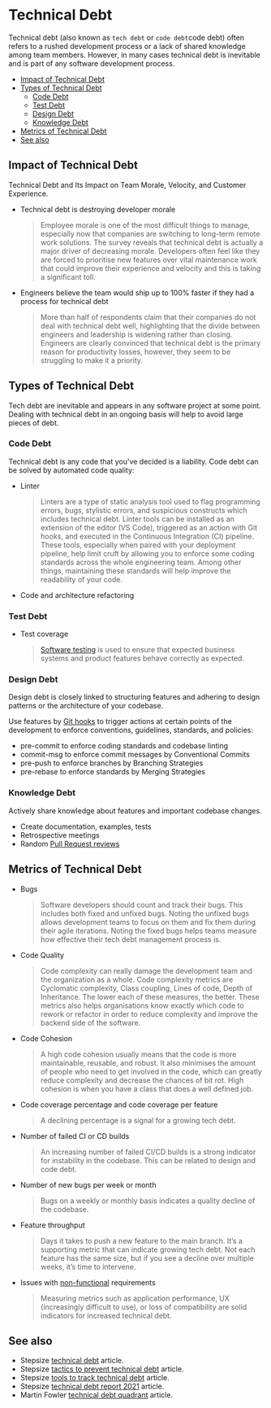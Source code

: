# Technical Debt

Technical debt (also known as `tech debt` or `code debt`code debt) often refers to a rushed development process or a lack of shared knowledge among team members. However, in many cases technical debt is inevitable and is part of any software development process.

- [Impact of Technical Debt](#impact-of-technical-debt)
- [Types of Technical Debt](#types-of-technical-debt)
  - [Code Debt](#code-debt)
  - [Test Debt](#test-debt)
  - [Design Debt](#design-debt)
  - [Knowledge Debt](#knowledge-debt)
- [Metrics of Technical Debt](#metrics-of-technical-debt)
- [See also](#see-also)

## Impact of Technical Debt

Technical Debt and Its Impact on Team Morale, Velocity, and Customer Experience.

- Technical debt is destroying developer morale
  > Employee morale is one of the most difficult things to manage, especially now that companies are switching to long-term remote work solutions. The survey reveals that technical debt is actually a major driver of decreasing morale. Developers often feel like they are forced to prioritise new features over vital maintenance work that could improve their experience and velocity and this is taking a significant toll.

- Engineers believe the team would ship up to 100% faster if they had a process for technical debt
  > More than half of respondents claim that their companies do not deal with technical debt well, highlighting that the divide between engineers and leadership is widening rather than closing. Engineers are clearly convinced that technical debt is the primary reason for productivity losses, however, they seem to be struggling to make it a priority.

## Types of Technical Debt

Tech debt are inevitable and appears in any software project at some point. Dealing with technical debt in an ongoing basis will help to avoid large pieces of debt.

### Code Debt

Technical debt is any code that you've decided is a liability. Code debt can be solved by automated code quality:

- Linter
  > Linters are a type of static analysis tool used to flag programming errors, bugs, stylistic errors, and suspicious constructs which includes technical debt. Linter tools can be installed as an extension of the editor (VS Code), triggered as an action with Git hooks, and executed in the Continuous Integration (CI) pipeline. These tools, especially when paired with your deployment pipeline, help limit cruft by allowing you to enforce some coding standards across the whole engineering team. Among other things, maintaining these standards will help improve the readability of your code.

- Code and architecture refactoring

### Test Debt

- Test coverage
  > [Software testing](software-testing.md) is used to ensure that expected business systems and product features behave correctly as expected.

### Design Debt

Design debt is closely linked to structuring features and adhering to design patterns or the architecture of your codebase.

Use features by [Git hooks](githooks.md) to trigger actions at certain points of the development to enforce conventions, guidelines, standards, and policies:

- pre-commit to enforce coding standards and codebase linting
- commit-msg to enforce commit messages by Conventional Commits
- pre-push to enforce branches by Branching Strategies
- pre-rebase to enforce standards by Merging Strategies

### Knowledge Debt

Actively share knowledge about features and important codebase changes.

- Create documentation, examples, tests
- Retrospective meetings
- Random [Pull Request reviews](pull-request-reviews.md)

## Metrics of Technical Debt

- Bugs
  > Software developers should count and track their bugs. This includes both fixed and unfixed bugs. Noting the unfixed bugs allows development teams to focus on them and fix them during their agile iterations. Noting the fixed bugs helps teams measure how effective their tech debt management process is.

- Code Quality
  > Code complexity can really damage the development team and the organization as a whole. Code complexity metrics are Cyclomatic complexity, Class coupling, Lines of code, Depth of Inheritance. The lower each of these measures, the better. These metrics also helps organisations know exactly which code to rework or refactor in order to reduce complexity and improve the backend side of the software.

- Code Cohesion
  > A high code cohesion usually means that the code is more maintainable, reusable, and robust. It also minimises the amount of people who need to get involved in the code, which can greatly reduce complexity and decrease the chances of bit rot. High cohesion is when you have a class that does a well defined job.

- Code coverage percentage and code coverage per feature
  > A declining percentage is a signal for a growing tech debt.

- Number of failed CI or CD builds
  > An increasing number of failed CI/CD builds is a strong indicator for instability in the codebase. This can be related to design and code debt.

- Number of new bugs per week or month
  > Bugs on a weekly or monthly basis indicates a quality decline of the codebase.

- Feature throughput
  > Days it takes to push a new feature to the main branch. It’s a supporting metric that can indicate growing tech debt. Not each feature has the same size, but if you see a decline over multiple weeks, it’s time to intervene.

- Issues with [non-functional](software-testing.md#non-functional-testing) requirements
  > Measuring metrics such as application performance, UX (increasingly difficult to use), or loss of compatibility are solid indicators for increased technical debt.

## See also

- Stepsize [technical debt](https://www.stepsize.com/blog/complete-guide-to-technical-debt) article.
- Stepsize [tactics to prevent technical debt](https://www.stepsize.com/blog/3-best-tactics-to-prevent-technical-debt) article.
- Stepsize [tools to track technical debt](https://www.stepsize.com/blog/tools-to-track-and-manage-technical-debt) article.
- Stepsize [technical debt report 2021](https://www.stepsize.com/report) article.
- Martin Fowler [technical debt quadrant](https://martinfowler.com/bliki/TechnicalDebtQuadrant.html) article.
